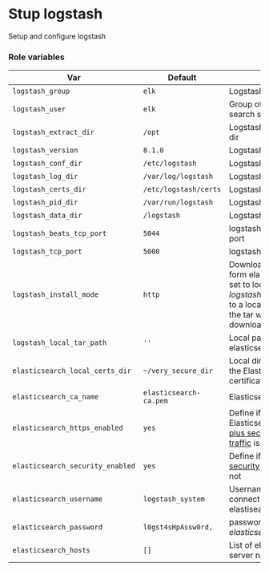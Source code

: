 # Stup logstash

Setup and configure logstash

### Role variables

| Var   | Default | Desc |
| ------- | ------- | ----------- |
| `logstash_group`               | `elk`       | Logstash system user  |
| `logstash_user`                | `elk`       | Group of the Logstash search system user  |
| `logstash_extract_dir`         | `/opt`       | Logstash search extract dir   |
| `logstash_version`             | `8.1.0`       | Logstash version  |
| `logstash_conf_dir`            | `/etc/logstash`       | Logstash data dir  |
| `logstash_log_dir`             | `/var/log/logstash`       | Logstash data dir  |
| `logstash_certs_dir`           | `/etc/logstash/certs`       | Logstash data dir  |
| `logstash_pid_dir`             | `/var/run/logstash`       | Logstash data dir  |
| `logstash_data_dir`            | `/logstash`       | Logstash data dir  |
| `logstash_beats_tcp_port`      | `5044`       | logstash beats tcp listen port  |
| `logstash_tcp_port`            | `5000`       | logstash  tcp listen port  |
| `logstash_install_mode`        | `http`       | Download Logstash tar form elastic website. If set to local set *logstash_local_tar_path*  to a local path where the tar was previously downloaded  |
| `logstash_local_tar_path`          | `''`       | Local path Logstash the elasticsearch tar  |
| `elasticsearch_local_certs_dir`  | `~/very_secure_dir`       | Local directory where the Elasticsearch certificates are stored  |
| `elasticsearch_ca_name`          | `elasticsearch-ca.pem`       | Elasticsearch CA name  |
| `elasticsearch_https_enabled`    | `yes`       | Define if the Elasticsearch security [plus secured HTTPS traffic](https://www.elastic.co/guide/en/elasticsearch/reference/current/security-basic-setup-https.html) is enabled or not  |
| `elasticsearch_security_enabled`    | `yes`       | Define if [Elasticsearch security](https://www.elastic.co/guide/en/elasticsearch/reference/current/secure-cluster.html) is enabled or not |
| `elasticsearch_username`         | `logstash_system`       | Username used to connect to the elastisearch servers  |
| `elasticsearch_password`         | `l0gst4sHpAssw0rd,`       | password of the *elasticsearch_username*  |
| `elasticsearch_hosts`            | `[]`       | List of elasticsearch server names  |
